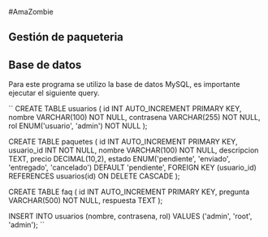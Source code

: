 #AmaZombie
## Gestión de paqueteria

## Base de datos
Para este programa se utilizo la base de datos MySQL, es importante ejecutar el siguiente query.

``
CREATE TABLE usuarios (
    id INT AUTO_INCREMENT PRIMARY KEY,
    nombre VARCHAR(100) NOT NULL,
    contrasena VARCHAR(255) NOT NULL,
    rol ENUM('usuario', 'admin') NOT NULL
);

CREATE TABLE paquetes (
    id INT AUTO_INCREMENT PRIMARY KEY,
    usuario_id INT NOT NULL,
    nombre VARCHAR(100) NOT NULL,
    descripcion TEXT,
    precio DECIMAL(10,2),
    estado ENUM('pendiente', 'enviado', 'entregado', 'cancelado') DEFAULT 'pendiente',
    FOREIGN KEY (usuario_id) REFERENCES usuarios(id) ON DELETE CASCADE
);

CREATE TABLE faq (
    id INT AUTO_INCREMENT PRIMARY KEY,
    pregunta VARCHAR(500) NOT NULL,
    respuesta TEXT
);

INSERT INTO usuarios (nombre, contrasena, rol) VALUES
('admin', 'root', 'admin');
``
